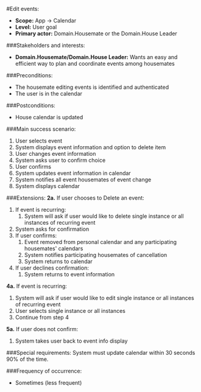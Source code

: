#Edit events:
+ **Scope:** App -> Calendar
+ **Level:** User goal
+ **Primary actor:** Domain.Housemate or the Domain.House Leader

###Stakeholders and interests:
+ **Domain.Housemate/Domain.House Leader:** Wants an easy and efficient way to plan and coordinate events among housemates

###Preconditions:
+ The housemate editing events is identified and authenticated
+ The user is in the calendar

###Postconditions:
+ House calendar is updated

###Main success scenario:
1. User selects event
2. System displays event information and option to delete item
3. User changes event information
4. System asks user to confirm choice
5. User confirms
6. System updates event information in calendar
7. System notifies all event housemates of event change
8. System displays calendar

###Extensions:
**2a.** If user chooses to Delete an event:
1. If event is recurring:
    1. System will ask if user would like to delete single instance or all
       instances of recurring event
2. System asks for confirmation
3. If user confirms:
    1. Event removed from personal calendar and any participating housemates' calendars
    2. System notifies participating housemates of cancellation
    3. System returns to calendar
4. If user declines confirmation:
    1. System returns to event information

**4a.** If event is recurring:
1. System will ask if user would like to edit single instance or all instances
       of recurring event
2. User selects single instance or all instances
3. Continue from step 4

**5a.** If user does not confirm:
1. System takes user back to event info display

###Special requirements:
System must update calendar within 30 seconds 90% of the time.

###Frequency of occurrence:
+ Sometimes (less frequent)
    